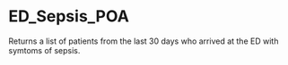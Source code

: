 # ED_Sepsis_POA
Returns a list of patients from the last 30 days who arrived at the ED with symtoms of sepsis.
